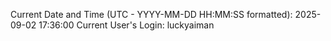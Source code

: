 Current Date and Time (UTC - YYYY-MM-DD HH:MM:SS formatted): 2025-09-02 17:36:00
Current User's Login: luckyaiman

